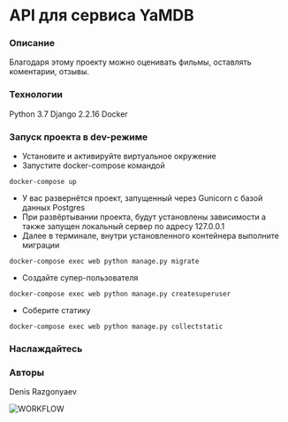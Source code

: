 # API для сервиса YaMDB
### Описание
Благодаря этому проекту можно оценивать фильмы, оставлять коментарии, отзывы.
### Технологии
Python 3.7
Django 2.2.16
Docker

### Запуск проекта в dev-режиме
- Установите и активируйте виртуальное окружение
- Запустите docker-compose командой
```
docker-compose up
``` 

- У вас развернётся проект, запущенный через Gunicorn с базой данных Postgres
- При развёртывании проекта, будут установлены зависимости а также запущен локальный сервер по адресу 127.0.0.1
- Далее в терминале, внутри установленного контейнера выполните миграции
``` 
docker-compose exec web python manage.py migrate
```
- Создайте супер-пользователя
``` 
docker-compose exec web python manage.py createsuperuser
```
- Соберите статику
```
docker-compose exec web python manage.py collectstatic
```
### Наслаждайтесь
### Авторы
Denis Razgonyaev

![WORKFLOW](https://github.com/lightning1701/yamdb_final/actions/workflows/yamdb_workflow.yaml/badge.svg)
